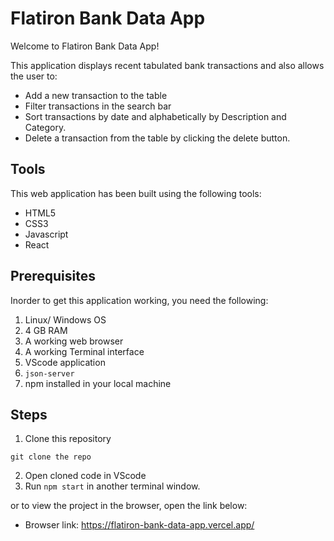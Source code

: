 # Flatiron Bank Data App

Welcome to Flatiron Bank Data App!

This application displays recent tabulated bank transactions and also allows the user to:
- Add a new transaction to the table
- Filter transactions in the search bar
- Sort transactions by date and alphabetically by Description and Category.
- Delete a transaction from the table by clicking the delete button.

## Tools
This web application has been built using the following tools:

- HTML5
- CSS3
- Javascript
- React

## Prerequisites
Inorder to get this application working, you need the following:

1. Linux/ Windows OS
2. 4 GB RAM
3. A working web browser
4. A working Terminal interface
5. VScode application
6. `json-server`
7. npm installed in your local machine

## Steps
1. Clone this repository
```
git clone the repo

```
2. Open cloned code in VScode
3. Run `npm start` in another terminal window.

or
to view the project in the browser, open the link below:

- Browser link:
https://flatiron-bank-data-app.vercel.app/
